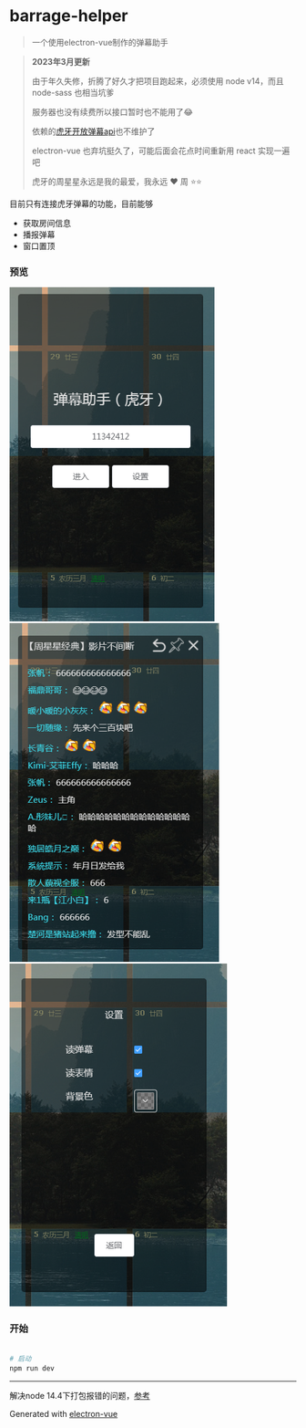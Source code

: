 # barrage-helper

> 一个使用electron-vue制作的弹幕助手

> **2023年3月更新**
>
> 由于年久失修，折腾了好久才把项目跑起来，必须使用 node v14，而且 node-sass 也相当坑爹
>
> 服务器也没有续费所以接口暂时也不能用了😂
>
> 依赖的[虎牙开放弹幕api](https://open.huya.com/index.php?m=Open&wiki=barrage)也不维护了
>
> electron-vue 也弃坑挺久了，可能后面会花点时间重新用 react 实现一遍吧
>
> 虎牙的周星星永远是我的最爱，我永远 ❤️ 周 ⭐⭐

目前只有连接虎牙弹幕的功能，目前能够

- 获取房间信息
- 播报弹幕
- 窗口置顶

### 预览
![](assets/preview1.png)![](assets/preview2.png)![](assets/preview3.png)

### 开始

``` bash

# 启动
npm run dev

```

---

解决node 14.4下打包报错的问题，[参考](https://www.jianshu.com/p/bdf0a23e7257)

Generated with [electron-vue](https://github.com/SimulatedGREG/electron-vue)
